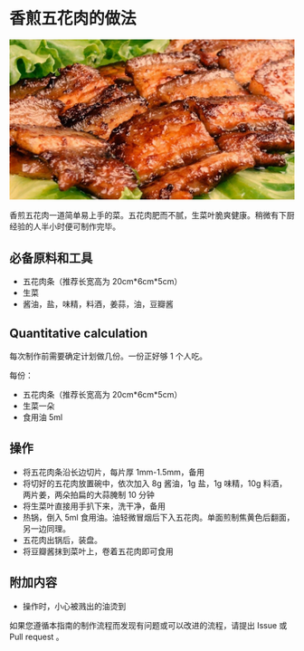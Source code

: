 # 香煎五花肉的做法

![香煎五花肉](./香煎五花肉.jpg)

香煎五花肉一道简单易上手的菜。五花肉肥而不腻，生菜叶脆爽健康。稍微有下厨经验的人半小时便可制作完毕。

## 必备原料和工具

- 五花肉条（推荐长宽高为 20cm\*6cm\*5cm）
- 生菜
- 酱油，盐，味精，料酒，姜蒜，油，豆瓣酱

## Quantitative calculation

每次制作前需要确定计划做几份。一份正好够 1 个人吃。

每份：

- 五花肉条（推荐长宽高为 20cm\*6cm\*5cm）
- 生菜一朵
- 食用油 5ml

## 操作

- 将五花肉条沿长边切片，每片厚 1mm-1.5mm，备用
- 将切好的五花肉放置碗中，依次加入 8g 酱油，1g 盐，1g 味精，10g 料酒，两片姜，两朵拍扁的大蒜腌制 10 分钟
- 将生菜叶直接用手扒下来，洗干净，备用
- 热锅，倒入 5ml 食用油。油轻微冒烟后下入五花肉。单面煎制焦黄色后翻面，另一边同理。
- 五花肉出锅后，装盘。
- 将豆瓣酱抹到菜叶上，卷着五花肉即可食用

## 附加内容

- 操作时，小心被溅出的油烫到

如果您遵循本指南的制作流程而发现有问题或可以改进的流程，请提出 Issue 或 Pull request 。
